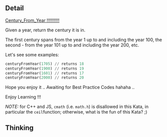 ## Detail

[Century_From_Year !!!!!!!!!!](https://www.codewars.com/kata/century-from-year/train/haskell)

Given a year, return the century it is in.

The first century spans from the year 1 up to and including the year 100,
the second - from the year 101 up to and including the year 200, etc.

Let's see some examples:

```haskell
centuryFromYear(1705) // returns 18
centuryFromYear(1900) // returns 19
centuryFromYear(1601) // returns 17
centuryFromYear(2000) // returns 20
```

Hope you enjoy it .. Awaiting for Best Practice Codes hahaha ..

Enjoy Learning !!!

*NOTE:* for C++ and JS, `cmath` (i.e. `math.h`) is disallowed in this Kata, in particular the `ceil`function; otherwise, what is the fun of this Kata? ;)

## Thinking

